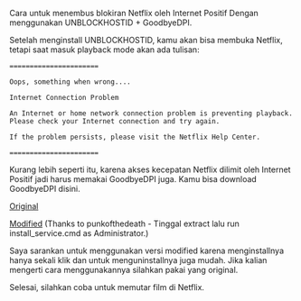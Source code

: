 Cara untuk menembus blokiran Netflix oleh Internet Positif Dengan menggunakan UNBLOCKHOSTID + GoodbyeDPI.

Setelah menginstall UNBLOCKHOSTID, kamu akan bisa membuka Netflix, tetapi saat masuk playback mode akan ada tulisan:

    ======================

    Oops, something when wrong....

    Internet Connection Problem

    An Internet or home network connection problem is preventing playback. Please check your Internet connection and try again.

    If the problem persists, please visit the Netflix Help Center.

    ======================

Kurang lebih seperti itu, karena akses kecepatan Netflix dilimit oleh Internet Positif jadi harus memakai GoodbyeDPI juga. Kamu bisa download GoodbyeDPI disini.

[Original](https://github.com/ValdikSS/GoodbyeDPI)

[Modified](https://www.dropbox.com/s/uxqowf8dpkupkqn/GoodbyeDPI_Modified_By_Punkofthedeath.rar?dl=0) (Thanks to punkofthedeath - Tinggal extract lalu run install_service.cmd as Administrator.)

Saya sarankan untuk menggunakan versi modified karena menginstallnya hanya sekali klik dan untuk menguninstallnya juga mudah. Jika kalian mengerti cara menggunakannya silahkan pakai yang original.

Selesai, silahkan coba untuk memutar film di Netflix.
